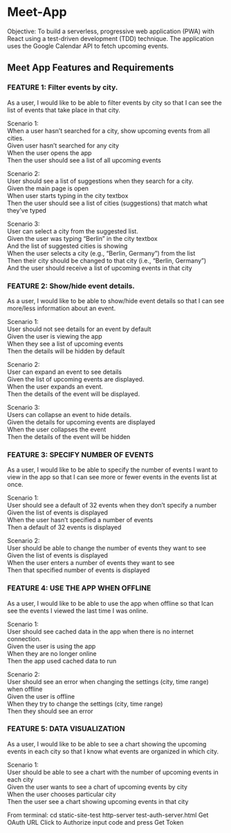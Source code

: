 # Meet-App
 Objective: To build a serverless, progressive web application (PWA) with React using a test-driven development (TDD) technique. The application uses the Google Calendar API to fetch upcoming events.

## Meet App Features and Requirements

### FEATURE 1: Filter events by city.
As a user, I would like to be able to filter events by city so that I can see the list of events that take place in that city.

Scenario 1:<br>
When a user hasn’t searched for a city, show upcoming events from all cities.<br>
Given user hasn’t searched for any city<br>
When the user opens the app<br>
Then the user should see a list of all upcoming events<br>

Scenario 2: <br>
User should see a list of suggestions when they search for a city.<br>
Given the main page is open<br>
When user starts typing in the city textbox<br>
Then the user should see a list of cities (suggestions) that match what they’ve typed<br>

Scenario 3: <br>
User can select a city from the suggested list.<br>
Given the user was typing “Berlin” in the city textbox<br>
And the list of suggested cities is showing<br>
When the user selects a city (e.g., “Berlin, Germany”) from the list<br>
Then their city should be changed to that city (i.e., “Berlin, Germany”)<br>
And the user should receive a list of upcoming events in that city<br>

### FEATURE 2: Show/hide event details.
As a user, I would like to be able to show/hide event details so that I can see more/less information about an event.

Scenario 1:<br>
User should not see details for an event by default<br>
Given the user is viewing the app<br>
When they see a list of upcoming events<br>
Then the details will be hidden by default<br>

Scenario 2: <br>
User can expand an event to see details<br>
Given the list of upcoming events are displayed.<br>
When the user expands an event.<br>
Then the details of the event will be displayed.<br>

Scenario 3: <br>
Users can collapse an event to hide details.<br>
Given the details for upcoming events are displayed<br>
When the user collapses the event<br>
Then the details of the event will be hidden<br>

### FEATURE 3: SPECIFY NUMBER OF EVENTS
As a user, I would like to be able to specify the number of events I want to view in the app so that I can see more or fewer events in the events list at once.

Scenario 1: <br>
User should see a default of 32 events when they don’t specify a number <br>
Given the list of events is displayed<br>
When the user hasn’t specified a number of events<br>
Then a default of 32 events is displayed<br>

Scenario 2: <br>
User should be able to change the number of events they want to see<br>
Given the list of events is displayed<br>
When the user enters a number of events they want to see<br>
Then that specified number of events is displayed<br>

### FEATURE 4: USE THE APP WHEN OFFLINE
As a user, I would like to be able to use the app when offline so that Ican see the events I viewed the last time I was online.

Scenario 1: <br>
User should see cached data in the app when there is no internet connection.<br>
Given the user is using the app<br>
When they are no longer online<br>
Then the app used cached data to run<br>


Scenario 2: <br>
User should see an error when changing the settings (city, time range) when offline<br>
Given the user is offline<br>
When they try to change the settings (city, time range) <br>
Then they should see an error<br>

### FEATURE 5: DATA VISUALIZATION
As a user, I would like to be able to see a chart showing the upcoming events in each city so that I know what events are organized in which city.

Scenario 1:<br>
User should be able to see a chart with the number of upcoming events in each city<br>
Given the user wants to see a chart of upcoming events by city<br>
When the user chooses particular city<br>
Then the user see a chart showing upcoming events in that city<br>


From terminal:
cd static-site-test
http-server 
test-auth-server.html
Get OAuth URL
Click to Authorize
input code and press Get Token